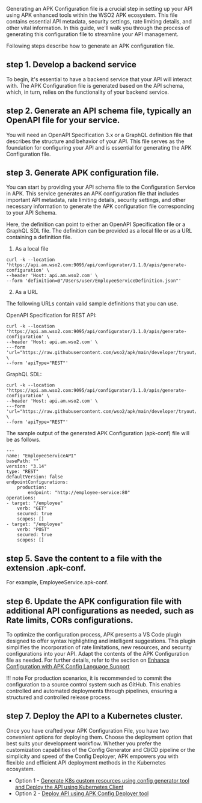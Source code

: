 Generating an APK Configuration file is a crucial step in setting up your API using APK enhanced tools within the WSO2 APK ecosystem. 
This file contains essential API metadata, security settings, rate limiting details, and other vital information. 
In this guide, we'll walk you through the process of generating this configuration file to streamline your API management.

Following steps describe how to generate an APK configuration file.

## step 1. Develop a backend service
   
To begin, it's essential to have a backend service that your API will interact with. The APK Configuration file is generated based on the API schema, which, in turn, relies on the functionality of your backend service. 

## step 2. Generate an API schema file, typically an OpenAPI file for your service. 

You will need an OpenAPI Specification 3.x or a GraphQL definition file that describes the structure and behavior of your API. This file serves as the foundation for configuring your API and is essential for generating the APK Configuration file.

## step 3. Generate APK configuration file.
    
You can start by providing your API schema file to the Configuration Service in  APK. This service generates an APK configuration file that includes important API metadata, rate limiting details, security settings, and other necessary information to generate the APK configuration file corresponding to your API Schema.

Here, the definition can point to either an OpenAPI Specification file or a GraphQL SDL file.
The definition can be provided as a local file or as a URL containing a definition file.

1. As a local file
```
curl -k --location 'https://api.am.wso2.com:9095/api/configurator/1.1.0/apis/generate-configuration' \
--header 'Host: api.am.wso2.com' \
--form 'definition=@"/Users/user/EmployeeServiceDefinition.json"'
```

2. As a URL

The following URLs contain valid sample definitions that you can use.

OpenAPI Specification for REST API:
```
curl -k --location 'https://api.am.wso2.com:9095/api/configurator/1.1.0/apis/generate-configuration' \
--header 'Host: api.am.wso2.com' \
---form 'url="https://raw.githubusercontent.com/wso2/apk/main/developer/tryout/samples/definitions/EmployeeServiceDefinition.json"' \
--form 'apiType="REST"'
```

GraphQL SDL:
```
curl -k --location 'https://api.am.wso2.com:9095/api/configurator/1.1.0/apis/generate-configuration' \
--header 'Host: api.am.wso2.com' \
---form 'url="https://raw.githubusercontent.com/wso2/apk/main/developer/tryout/samples/definitions/StarWars.graphql"' \
--form 'apiType="REST"'
```

The sample output of the generated APK Configuration (apk-conf) file will be as follows.

```
---
name: "EmployeeServiceAPI"
basePath: ""
version: "3.14"
type: "REST"
defaultVersion: false
endpointConfigurations:
    production:
        endpoint: "http://employee-service:80"
operations:
- target: "/employee"
    verb: "GET"
    secured: true
    scopes: []
- target: "/employee"
    verb: "POST"
    secured: true
    scopes: []
```

## step 5. Save the content to a file with the extension .apk-conf. 
For example, EmployeeService.apk-conf.
## step 6. Update the APK configuration file with additional API configurations as needed, such as Rate limits, CORs configurations.

To optimize the configuration process, APK presents a VS Code plugin designed to offer syntax highlighting and intelligent suggestions. This plugin simplifies the incorporation of rate limitations, new resources, and security configurations into your API. Adapt the contents of the APK Configuration file as needed. For further details, refer to the section on [Enhance Configuration with APK Config Language Support](./apk-conf-lang-support.md)

!!! note
    For production scenarios, it is recommended to commit the configuration to a source control system such as GitHub. This enables controlled and automated deployments through pipelines, ensuring a structured and controlled release process.

## step 7. Deploy the API to a Kubernetes cluster.

Once you have crafted your APK Configuration File, you have two convenient options for deploying them. Choose the deployment option that best suits your development workflow. Whether you prefer the customization capabilities of the Config Generator and CI/CD pipeline or the simplicity and speed of the Config Deployer, APK empowers you with flexible and efficient API deployment methods in the Kubernetes ecosystem.

- Option 1 - [Generate K8s custom resources using config generator tool and Deploy the API using Kubernetes Client](../create-and-deploy-api)
- Option 2 - [Deploy API using APK Config Deployer tool](../direct-deploy)

